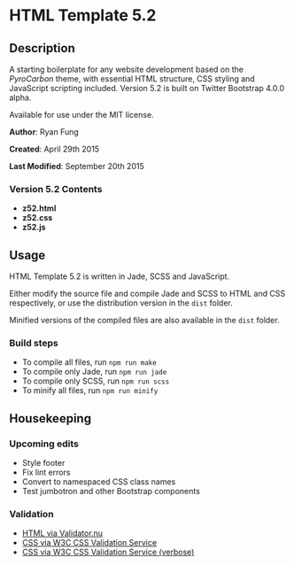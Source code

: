 HTML Template 5.2
=================

Description
-----------

A starting boilerplate for any website development based on the *PyroCarbon* theme, with essential HTML structure, CSS styling and JavaScript scripting included. Version 5.2 is built on Twitter Bootstrap 4.0.0 alpha.

Available for use under the MIT license.

**Author**: Ryan Fung

**Created**: April 29th 2015

**Last Modified**: September 20th 2015


### Version 5.2 Contents

* **z52.html**
* **z52.css**
* **z52.js**


Usage
-----

HTML Template 5.2 is written in Jade, SCSS and JavaScript.

Either modify the source file and compile Jade and SCSS to HTML and CSS respectively, or use the distribution version in the `dist` folder.

Minified versions of the compiled files are also available in the `dist` folder.

### Build steps

* To compile all files, run `npm run make`
* To compile only Jade, run `npm run jade`
* To compile only SCSS, run `npm run scss`
* To minify all files, run `npm run minify`

Housekeeping
------------

### Upcoming edits

* Style footer
* Fix lint errors
* Convert to namespaced CSS class names
* Test jumbotron and other Bootstrap components

### Validation
* [HTML via Validator.nu](https://validator.nu/?doc=https%3A%2F%2Fryanvfung.github.io%2Fprojects%2Fhtml%2Fz52.html&parser=html5&laxtype=yes)
* [CSS via W3C CSS Validation Service](https://jigsaw.w3.org/css-validator/validator?uri=https%3A%2F%2Fryanvfung.github.io%2Fprojects%2Fhtml%2Fz52.html&profile=css3&usermedium=all&warning=1&vextwarning=&lang=en)
* [CSS via W3C CSS Validation Service (verbose)](https://jigsaw.w3.org/css-validator/validator?uri=https%3A%2F%2Fryanvfung.github.io%2Fprojects%2Fhtml%2Fz52.html&profile=css3&usermedium=all&warning=2&vextwarning=true&lang=en)
